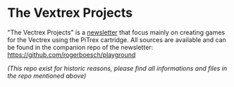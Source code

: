 # The Vextrex Projects

"The Vectrex Projects" is a [newsletter](https://vectrex.substack.com) that focus mainly on creating games for the Vectrex using the PiTrex cartridge.
All sources are available and can be found in the companion repo of the newsletter: https://github.com/rogerboesch/playground

*(This repo exist for historic reasons, please find all informations and files in the repo mentioned above)*